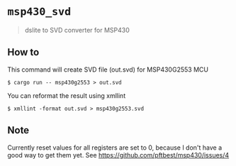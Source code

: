 # `msp430_svd`

> dslite to SVD converter for MSP430

## How to

This command will create SVD file (out.svd) for MSP430G2553 MCU

    $ cargo run -- msp430g2553 > out.svd

You can reformat the result using xmllint

    $ xmllint -format out.svd > msp430g2553.svd

## Note

Currently reset values for all registers are set to 0,
because I don't have a good way to get them yet.
See https://github.com/pftbest/msp430/issues/4
